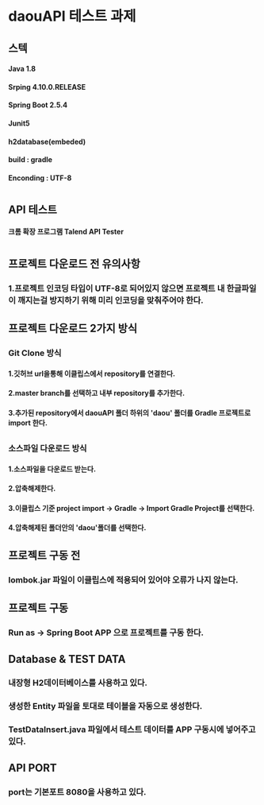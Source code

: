 # daouAPI 테스트 과제
## 스텍
#### Java  1.8
#### Srping  4.10.0.RELEASE
#### Spring Boot 2.5.4
#### Junit5
#### h2database(embeded)
#### build : gradle
#### Enconding : UTF-8
#
## API 테스트 
#### 크롬 확장 프로그램 Talend API Tester
#
## 프로젝트 다운로드 전 유의사항
### 1.프로젝트 인코딩 타입이 UTF-8로 되어있지 않으면 프로젝트 내 한글파일이 깨지는걸 방지하기 위해 미리 인코딩을 맞춰주어야 한다.
## 프로젝트 다운로드 2가지 방식
### Git Clone 방식
#### 1.깃허브 url을통해 이클립스에서 repository를 연결한다.
#### 2.master branch를 선택하고 내부 repository를 추가한다.
#### 3.추가된 repository에서 daouAPI 폴더 하위의 'daou' 폴더를 Gradle 프로젝트로 import 한다.
## 
### 소스파일 다운로드 방식
#### 1.소스파일을 다운로드 받는다.
#### 2.압축해제한다.
#### 3.이클립스 기준 project import -> Gradle -> Import Gradle Project를 선택한다.
#### 4.압축해제된 폴더안의 'daou'폴더를 선택한다.
## 프로젝트 구동 전
### lombok.jar 파일이 이클립스에 적용되어 있어야 오류가 나지 않는다.
## 프로젝트 구동
### Run as -> Spring Boot APP 으로 프로젝트를 구동 한다.
## Database & TEST DATA
### 내장형 H2데이터베이스를 사용하고 있다.
### 생성한 Entity 파일을 토대로 테이블을 자동으로 생성한다.
### TestDataInsert.java 파일에서 테스트 데이터를 APP 구동시에 넣어주고 있다.
## API PORT
### port는 기본포트 8080을 사용하고 있다.

